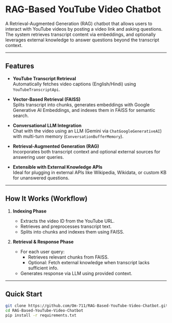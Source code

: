 # RAG-Based YouTube Video Chatbot

A Retrieval-Augmented Generation (RAG) chatbot that allows users to interact with YouTube videos by posting a video link and asking questions. The system retrieves transcript content via embeddings, and optionally leverages external knowledge to answer questions beyond the transcript context.

---

##  Features

- **YouTube Transcript Retrieval**  
  Automatically fetches video captions (English/Hindi) using `YouTubeTranscriptApi`.

- **Vector-Based Retrieval (FAISS)**  
  Splits transcript into chunks, generates embeddings with Google Generative AI Embeddings, and indexes them in FAISS for semantic search.

- **Conversational LLM Integration**  
  Chat with the video using an LLM (Gemini via `ChatGoogleGenerativeAI`) with multi-turn memory (`ConversationBufferMemory`).

- **Retrieval-Augmented Generation (RAG)**  
  Incorporates both transcript context and optional external sources for answering user queries.

- **Extensible with External Knowledge APIs**  
  Ideal for plugging in external APIs like Wikipedia, Wikidata, or custom KB for unanswered questions.

---

##  How It Works (Workflow)

1. **Indexing Phase**  
   - Extracts the video ID from the YouTube URL.  
   - Retrieves and preprocesses transcript text.  
   - Splits into chunks and indexes them using FAISS.

2. **Retrieval & Response Phase**  
   - For each user query:
     - Retrieves relevant chunks from FAISS.  
     - Optional: Fetch external knowledge when transcript lacks sufficient info.  
   - Generates response via LLM using provided context.

---

##  Quick Start

```bash
git clone https://github.com/Om-711/RAG-Based-YouTube-Video-Chatbot.git
cd RAG-Based-YouTube-Video-Chatbot
pip install -r requirements.txt
